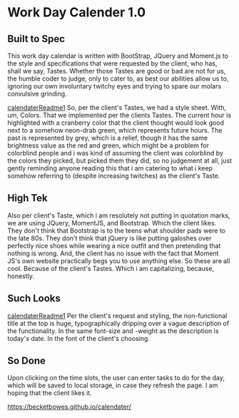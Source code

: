 # Work Day Calender 1.0

## Built to Spec ##
This work day calendar is written with BootStrap, JQuery and Moment.js to the style and specifications that were requested by the client, who has, shall we say, Tastes. Whether those Tastes are good or bad are not for us, the humble coder to judge, only to cater to, as best our abilities allow us to, ignoring our own involuntary twitchy eyes and trying to spare our molars convulsive grinding.

[calendaterReadme1](/assets/imgs/calendaterReadme2.png)
So, per the client's Tastes, we had a style sheet. With, um, Colors. That we implemented per the clients Tastes. The current hour is highlighted with a cranberry color that the client thought would look good next to a somehow neon-drab green, which represents future hours. The past is represented by grey, which is a relief, though it has the same brightness value as the red and green, which might be a problem for colorblind people and i was kind of assuming the client was colorblind by the colors they picked, but picked them they did, so no judgement at all, just gently reminding anyone reading this that i am catering to what i keep somehow referring to (despite increasing twitches) as the client's Taste.

## High Tek ##
Also per client's Taste, which i am resolutely not putting in quotation marks, we are using JQuery, MomentJS, and Bootstrap. Which the client likes. They don't think that Bootstrap is to the teens what shoulder pads were to the late 80s. They don't think that jQuery is like putting galoshes over perfectly nice shoes while wearing a nice outfit and then pretending that nothing is wrong. And, the client has no issue with the fact that Moment JS's own website practically begs you to use anything else. So these are all cool. Because of the client's Tastes. Which i am capitalizing, because, honestly. 

## Such Looks ##
[calendaterReadme1](/assets/imgs/calendaterReadme1.png)
Per the client's request and styling, the non-functional title at the top is huge, typographically dripping over a vague description of the functionality. In the same font-size and -weight as the description is today's date. In the font of the client's choosing. 

## So Done ##
Upon clicking on the time slots, the user can enter tasks to do for the day, which will be saved to local storage, in case they refresh the page. I am hoping that the client likes it. 

https://becketbowes.github.io/calendater/
